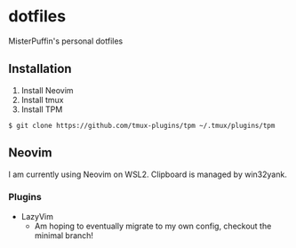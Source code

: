 # dotfiles
MisterPuffin's personal dotfiles

## Installation

1. Install Neovim
2. Install tmux
3. Install TPM
```console
$ git clone https://github.com/tmux-plugins/tpm ~/.tmux/plugins/tpm
```
## Neovim
I am currently using Neovim on WSL2. Clipboard is managed by win32yank.

### Plugins
- LazyVim
  - Am hoping to eventually migrate to my own config, checkout the minimal branch!

